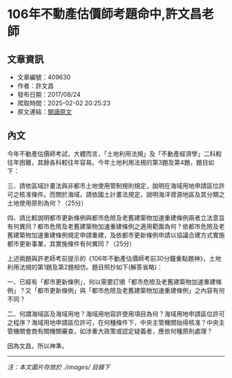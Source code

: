 # 106年不動產估價師考題命中,許文昌老師

## 文章資訊
- 文章編號：409630
- 作者：許文昌
- 發布日期：2017/08/24
- 爬取時間：2025-02-02 20:25:23
- 原文連結：[閱讀原文](https://real-estate.get.com.tw/Columns/detail.aspx?no=409630)

## 內文
今年不動產估價師考試，大體而言，「土地利用法規」及「不動產經濟學」二科較往年困難，其餘各科較往年容易。今年土地利用法規的第3題及第4題，題目如下：

三、請依區域計畫法與非都市土地使用管制規則規定，說明在海域用地申請區位許可之核准條件。而關於海域，請依國土計畫法規定，說明海洋資源地區及其分類之土地使用原則為何？（25分）

四、請比較說明都市更新條例與都市危險及老舊建築物加速重建條例兩者立法意旨有何異同？都市危險及老舊建築物加速重建條例之適用範圍為何？依都市危險及老舊建築物加速重建條例規定申請重建，及依都市更新條例申請以協議合建方式實施都市更新事業，其實施條件有何異同？（25分）

上述兩題與許老師考前提示的《106年不動產估價師考前30分鐘重點題神》，土地利用法規的第1題及第2題相仿。題目照抄如下(解答省略)：

一、已經有「都市更新條例」，何以需要訂頒「都市危險及老舊建築物加速重建條例」？又「都市更新條例」與「都市危險及老舊建築物加速重建條例」之內容有何不同？

二、何謂海域區及海域用地？海域用地容許使用項目為何？海域用地申請區位許可之程序？海域用地申請區位許可，在何種條件下，中央主管機關始得核准？中央主管機關會商有關機關審查，如涉重大政策或認定疑義者，應依何種原則處理？

因為文昌，所以神準。

---
*注：本文圖片存放於 ./images/ 目錄下*
